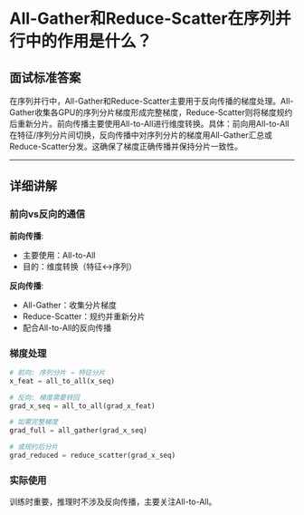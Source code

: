 # All-Gather和Reduce-Scatter在序列并行中的作用是什么？

## 面试标准答案

在序列并行中，All-Gather和Reduce-Scatter主要用于反向传播的梯度处理。All-Gather收集各GPU的序列分片梯度形成完整梯度，Reduce-Scatter则将梯度规约后重新分片。前向传播主要使用All-to-All进行维度转换。具体：前向用All-to-All在特征/序列分片间切换，反向传播中对序列分片的梯度用All-Gather汇总或Reduce-Scatter分发。这确保了梯度正确传播并保持分片一致性。

---

## 详细讲解

### 前向vs反向的通信

**前向传播**:
- 主要使用：All-to-All
- 目的：维度转换（特征↔序列）

**反向传播**:
- All-Gather：收集分片梯度
- Reduce-Scatter：规约并重新分片
- 配合All-to-All的反向传播

### 梯度处理

```python
# 前向: 序列分片 → 特征分片
x_feat = all_to_all(x_seq)

# 反向: 梯度需要转回
grad_x_seq = all_to_all(grad_x_feat)

# 如需完整梯度
grad_full = all_gather(grad_x_seq)

# 或规约后分片
grad_reduced = reduce_scatter(grad_x_seq)
```

### 实际使用

训练时重要，推理时不涉及反向传播，主要关注All-to-All。

